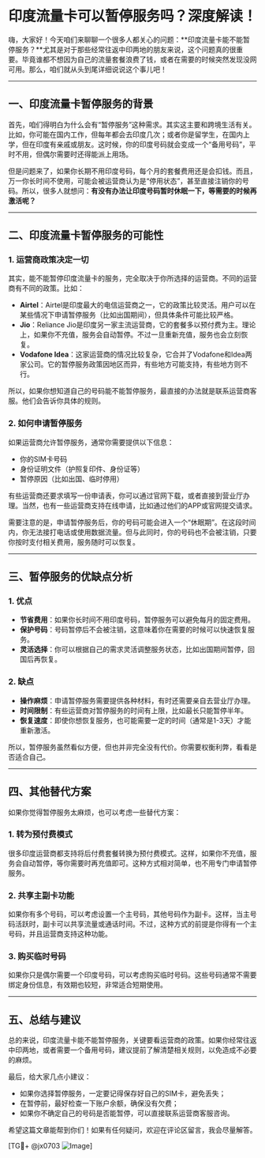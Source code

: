 # 印度流量卡可以暂停服务吗？深度解读！

嗨，大家好！今天咱们来聊聊一个很多人都关心的问题：**印度流量卡能不能暂停服务？**尤其是对于那些经常往返中印两地的朋友来说，这个问题真的很重要。毕竟谁都不想因为自己的流量套餐浪费了钱，或者在需要的时候突然发现没网可用。那么，咱们就从头到尾详细说说这个事儿吧！

---

## 一、印度流量卡暂停服务的背景

首先，咱们得明白为什么会有“暂停服务”这种需求。其实这主要和跨境生活有关。比如，你可能在国内工作，但每年都会去印度几次；或者你是留学生，在国内上学，但在印度有亲戚或朋友。这时候，你的印度号码就会变成一个“备用号码”，平时不用，但偶尔需要时还得能派上用场。

但是问题来了，如果你长期不用印度号码，每个月的套餐费用还是会扣钱。而且，万一你长时间不使用，可能会被运营商认为是“停用状态”，甚至直接注销你的号码。所以，很多人就想问：**有没有办法让印度号码暂时休眠一下，等需要的时候再激活呢？**

---

## 二、印度流量卡暂停服务的可能性

### 1. **运营商政策决定一切**
其实，能不能暂停印度流量卡的服务，完全取决于你所选择的运营商。不同的运营商有不同的政策。比如：

- **Airtel**：Airtel是印度最大的电信运营商之一，它的政策比较灵活。用户可以在某些情况下申请暂停服务（比如出国期间），但具体条件可能比较严格。
- **Jio**：Reliance Jio是印度另一家主流运营商，它的套餐多以预付费为主。理论上，如果你不充值，服务会自动暂停。不过一旦重新充值，服务也会立刻恢复。
- **Vodafone Idea**：这家运营商的情况比较复杂，它合并了Vodafone和Idea两家公司。它的暂停服务政策因地区而异，有些地方可能支持，有些地方则不行。

所以，如果你想知道自己的号码能不能暂停服务，最直接的办法就是联系运营商客服。他们会告诉你具体的规则。

### 2. **如何申请暂停服务**
如果运营商允许暂停服务，通常你需要提供以下信息：
- 你的SIM卡号码
- 身份证明文件（护照复印件、身份证等）
- 暂停原因（比如出国、临时停用）

有些运营商还要求填写一份申请表，你可以通过官网下载，或者直接到营业厅办理。当然，也有一些运营商支持在线申请，比如通过他们的APP或官网提交请求。

需要注意的是，申请暂停服务后，你的号码可能会进入一个“休眠期”。在这段时间内，你无法接打电话或使用数据流量。但与此同时，你的号码也不会被注销，只要你按时支付相关费用，服务随时可以恢复。

---

## 三、暂停服务的优缺点分析

### 1. **优点**
- **节省费用**：如果你长时间不用印度号码，暂停服务可以避免每月的固定费用。
- **保护号码**：号码暂停后不会被注销，这意味着你在需要的时候可以快速恢复服务。
- **灵活选择**：你可以根据自己的需求灵活调整服务状态，比如出国期间暂停，回国后再恢复。

### 2. **缺点**
- **操作麻烦**：申请暂停服务需要提供各种材料，有时还需要亲自去营业厅办理。
- **时间限制**：有些运营商对暂停服务的时间有上限，比如最长只能暂停半年。
- **恢复速度**：即使你想恢复服务，也可能需要一定的时间（通常是1-3天）才能重新激活。

所以，暂停服务虽然看似方便，但也并非完全没有代价。你需要权衡利弊，看看是否适合自己。

---

## 四、其他替代方案

如果你觉得暂停服务太麻烦，也可以考虑一些替代方案：

### 1. **转为预付费模式**
很多印度运营商都支持将后付费套餐转换为预付费模式。这样，如果你不充值，服务会自动暂停，等你需要时再充值即可。这种方式相对简单，也不用专门申请暂停服务。

### 2. **共享主副卡功能**
如果你有多个号码，可以考虑设置一个主号码，其他号码作为副卡。这样，当主号码活跃时，副卡可以共享流量或通话时间。不过，这种方式的前提是你得有一个主号码，并且运营商支持这种功能。

### 3. **购买临时号码**
如果你只是偶尔需要一个印度号码，可以考虑购买临时号码。这些号码通常不需要绑定身份信息，有效期也较短，非常适合短期使用。

---

## 五、总结与建议

总的来说，印度流量卡能不能暂停服务，关键要看运营商的政策。如果你经常往返中印两地，或者需要一个备用号码，建议提前了解清楚相关规则，以免造成不必要的麻烦。

最后，给大家几点小建议：
- 如果你选择暂停服务，一定要记得保存好自己的SIM卡，避免丢失；
- 在暂停前，最好检查一下账户余额，确保没有欠费；
- 如果你不确定自己的号码是否能暂停，可以直接联系运营商客服咨询。

希望这篇文章能帮到你们！如果有任何疑问，欢迎在评论区留言，我会尽量解答。

[TG💪+ @jx0703 ![Image](https://github.com/user-attachments/assets/dbca1d08-cadb-493c-b0ec-ad6f7a83f270)]